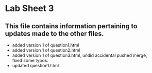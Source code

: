 # Lab Sheet 3
This file contains information pertaining to updates made to the other files.
---
- added version 1 of question1.html
- added version 1 of question2.html
- added version 1 of question3.html, undid accidental pushed merge, fixed some typos.
- updated question1.html